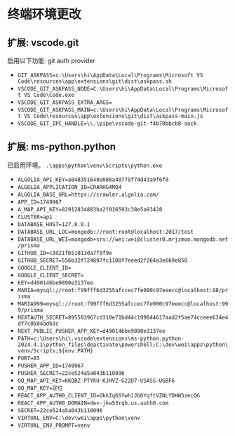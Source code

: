 # 终端环境更改

## 扩展: vscode.git

启用以下功能: git auth provider

- `GIT_ASKPASS=c:\Users\hi\AppData\Local\Programs\Microsoft VS Code\resources\app\extensions\git\dist\askpass.sh`
- `VSCODE_GIT_ASKPASS_NODE=C:\Users\hi\AppData\Local\Programs\Microsoft VS Code\Code.exe`
- `VSCODE_GIT_ASKPASS_EXTRA_ARGS=`
- `VSCODE_GIT_ASKPASS_MAIN=c:\Users\hi\AppData\Local\Programs\Microsoft VS Code\resources\app\extensions\git\dist\askpass-main.js`
- `VSCODE_GIT_IPC_HANDLE=\\.\pipe\vscode-git-f4b70bbcb8-sock`

## 扩展: ms-python.python

已启用环境。 `.\apps\python\venv\Scripts\python.exe`

- `ALGOLIA_API_KEY=a048351648e086a48779f74d43a9f6f0`
- `ALGOLIA_APPLICATION_ID=CRARHG4MQ4`
- `ALGOLIA_BASE_URL=https://crawler.algolia.com/`
- `APP_ID=1749967`
- `A_MAP_API_KEY=82912834883ba2f016593c38e5a93428`
- `CLUSTER=ap1`
- `DATABASE_HOST=127.0.0.1`
- `DATABASE_URL_LOC=mongodb://root:root@localhost:2017/test`
- `DATABASE_URL_WEI=mongodb+srv://wei:wei@cluster0.mrjzmoo.mongodb.net/prisma`
- `GITHUB_ID=c3d21fb51013da7f8f9e`
- `GITHUB_SECRET=556b32f724897fc1100f7eeed2f264a3e669e850`
- `GOOGLE_CLIENT_ID=`
- `GOOGLE_CLIENT_SECRET=`
- `KEY=d490146be9890e3137ee`
- `MARIA=mysql://root:f99fff6d3255afccec7fe000c97eeecc@localhost:88/prisma`
- `MARIA999=mysql://root:f99fff6d3255afccec7fe000c97eeecc@localhost:999/prisma`
- `NEXTAUTH_SECRET=895583967cd310e71bd44c199844617aad2f5ae74cceee634e4df7c0504adb3c`
- `NEXT_PUBLIC_PUSHER_APP_KEY=d490146be9890e3137ee`
- `PATH=c:\Users\hi\.vscode\extensions\ms-python.python-2024.4.1\python_files\deactivate\powershell;C:\dev\wei\apps\python\venv/Scripts;${env:PATH}`
- `PORT=85`
- `PUSHER_APP_ID=1749967`
- `PUSHER_SECRET=22ce524a5a043b110096`
- `QQ_MAP_API_KEY=KKQBZ-PTYKU-KJHVZ-G22D7-USASS-UGBF6`
- `QQ_MAP_KEY=定位`
- `REACT_APP_AUTH0_CLIENT_ID=OkkIq6SYwhJJbDYqftVZNLYDHW3zecQG`
- `REACT_APP_AUTH0_DOMAIN=dev-jkw53rqb.us.auth0.com`
- `SECRET=22ce524a5a043b110096`
- `VIRTUAL_ENV=C:\dev\wei\apps\python\venv`
- `VIRTUAL_ENV_PROMPT=venv`

